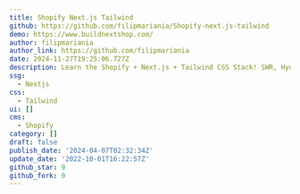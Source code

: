```yaml
---
title: Shopify Next.js Tailwind
github: https://github.com/filipmariania/Shopify-next.js-tailwind
demo: https://www.buildnextshop.com/
author: filipmariania
author_link: https://github.com/filipmariania
date: 2024-11-27T19:25:06.727Z
description: Learn the Shopify + Next.js + Tailwind CSS Stack! SWR, Hydrogen, + more
ssg:
  - Nextjs
css:
  - Tailwind
ui: []
cms:
  - Shopify
category: []
draft: false
publish_date: '2024-04-07T02:32:34Z'
update_date: '2022-10-01T16:22:57Z'
github_star: 9
github_fork: 0
---
```

